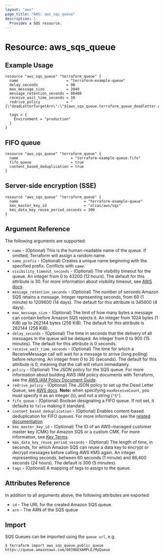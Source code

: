 ```yaml
---
layout: "aws"
page_title: "AWS: aws_sqs_queue"
description: |-
  Provides a SQS resource.
---
```


# Resource: aws_sqs_queue

## Example Usage

```hcl
resource "aws_sqs_queue" "terraform_queue" {
  name                      = "terraform-example-queue"
  delay_seconds             = 90
  max_message_size          = 2048
  message_retention_seconds = 86400
  receive_wait_time_seconds = 10
  redrive_policy            = "{\"deadLetterTargetArn\":\"${aws_sqs_queue.terraform_queue_deadletter.arn}\",\"maxReceiveCount\":4}"

  tags = {
    Environment = "production"
  }
}
```

## FIFO queue

```hcl
resource "aws_sqs_queue" "terraform_queue" {
  name                        = "terraform-example-queue.fifo"
  fifo_queue                  = true
  content_based_deduplication = true
}
```

## Server-side encryption (SSE)

```hcl
resource "aws_sqs_queue" "terraform_queue" {
  name                              = "terraform-example-queue"
  kms_master_key_id                 = "alias/aws/sqs"
  kms_data_key_reuse_period_seconds = 300
}
```

## Argument Reference

The following arguments are supported:

* `name` - (Optional) This is the human-readable name of the queue. If omitted, Terraform will assign a random name.
* `name_prefix` - (Optional) Creates a unique name beginning with the specified prefix. Conflicts with `name`.
* `visibility_timeout_seconds` - (Optional) The visibility timeout for the queue. An integer from 0 to 43200 (12 hours). The default for this attribute is 30. For more information about visibility timeout, see [AWS docs](https://docs.aws.amazon.com/AWSSimpleQueueService/latest/SQSDeveloperGuide/AboutVT.html).
* `message_retention_seconds` - (Optional) The number of seconds Amazon SQS retains a message. Integer representing seconds, from 60 (1 minute) to 1209600 (14 days). The default for this attribute is 345600 (4 days).
* `max_message_size` - (Optional) The limit of how many bytes a message can contain before Amazon SQS rejects it. An integer from 1024 bytes (1 KiB) up to 262144 bytes (256 KiB). The default for this attribute is 262144 (256 KiB).
* `delay_seconds` - (Optional) The time in seconds that the delivery of all messages in the queue will be delayed. An integer from 0 to 900 (15 minutes). The default for this attribute is 0 seconds.
* `receive_wait_time_seconds` - (Optional) The time for which a ReceiveMessage call will wait for a message to arrive (long polling) before returning. An integer from 0 to 20 (seconds). The default for this attribute is 0, meaning that the call will return immediately.
* `policy` - (Optional) The JSON policy for the SQS queue. For more information about building AWS IAM policy documents with Terraform, see the [AWS IAM Policy Document Guide](/docs/providers/aws/guides/iam-policy-documents.html).
* `redrive_policy` - (Optional) The JSON policy to set up the Dead Letter Queue, see [AWS docs](https://docs.aws.amazon.com/AWSSimpleQueueService/latest/SQSDeveloperGuide/SQSDeadLetterQueue.html). **Note:** when specifying `maxReceiveCount`, you must specify it as an integer (`5`), and not a string (`"5"`).
* `fifo_queue` - (Optional) Boolean designating a FIFO queue. If not set, it defaults to `false` making it standard.
* `content_based_deduplication` - (Optional) Enables content-based deduplication for FIFO queues. For more information, see the [related documentation](http://docs.aws.amazon.com/AWSSimpleQueueService/latest/SQSDeveloperGuide/FIFO-queues.html#FIFO-queues-exactly-once-processing)
* `kms_master_key_id` - (Optional) The ID of an AWS-managed customer master key (CMK) for Amazon SQS or a custom CMK. For more information, see [Key Terms](http://docs.aws.amazon.com/AWSSimpleQueueService/latest/SQSDeveloperGuide/sqs-server-side-encryption.html#sqs-sse-key-terms).
* `kms_data_key_reuse_period_seconds` - (Optional) The length of time, in seconds, for which Amazon SQS can reuse a data key to encrypt or decrypt messages before calling AWS KMS again. An integer representing seconds, between 60 seconds (1 minute) and 86,400 seconds (24 hours). The default is 300 (5 minutes).
* `tags` - (Optional) A mapping of tags to assign to the queue.

## Attributes Reference

In addition to all arguments above, the following attributes are exported:

* `id` - The URL for the created Amazon SQS queue.
* `arn` - The ARN of the SQS queue

## Import

SQS Queues can be imported using the `queue url`, e.g.

```
$ terraform import aws_sqs_queue.public_queue https://queue.amazonaws.com/80398EXAMPLE/MyQueue
```
